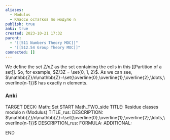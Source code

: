 ```yaml
---
aliases:
  - Modulus
  - Классы остатков по модулю n
publish: true
anki: true
created: 2023-10-21 17:32
parent:
  - "[[511 Numbers Theory MOC]]"
  - "[[512.54 Group Theory MOC]]"
connected: []
---
```


We define the set $Z/nZ$ as the set containing the cells in this [[Partition of a set]]. 
So, for example, $Z/3Z = \set{0, 1, 2}$. 
As we can see, $\mathbb{Z}/n\mathbb{Z}=\set{\overline{0},\overline{1},\overline{2},\ldots,\overline{n-1}}$ has exactly n elements.

### Anki
TARGET DECK: Math::Set
START
Math_TWO_side
TITLE: Residue classes modulo n (Modulus)
TITLE_rus: 
DESCRIPTION: $\mathbb{Z}/n\mathbb{Z}=\set{\overline{0},\overline{1},\overline{2},\ldots,\overline{n-1}}$
DESCRIPTION_rus: 
FORMULA: 
ADDITIONAL:
<!--ID: 1697899492182-->
END




